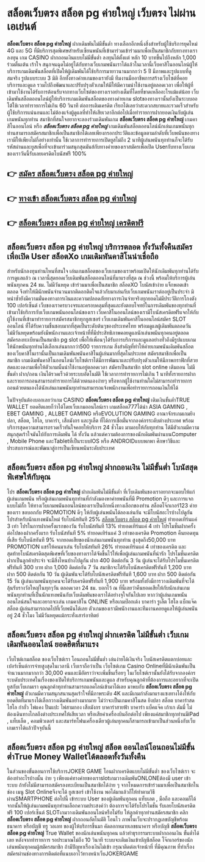 # สล็อตเว็บตรง สล็อต pg ค่ายใหญ่  เว็บตรง ไม่ผ่านเอเย่นต์

**สล็อตเว็บตรง สล็อต pg ค่ายใหญ่** ฝากเดิมพันไม่มีขั้นต่ำ  ทางเลือกอีกหนึ่งสิ่งสำหรับผู้ใช้บริการยุคใหม่ 4G และ 5G ที่มีบริการสุดพิเศษสำหรับเซียนพนันที่เข้ามาร่วมเข้าร่วมมาเพื่อเป็นสมาชิกกับทางทางเราลงทุน เกม CASINO  ฝากถอนเงินแบบไม่มีขั้นต่ำ ลงทุนได้ตั้งแต่ หลัก 10 บาทขึ้นไปถึงหลัก 1,000 ร่วมตื่นเต้น เร้าใจ สนุกจนฉุดไม่อยู่ได้กับทางเว็บเกมพนันเราได้แล้วในเวลานี้เว็บคาสิโนออนไลน์ผู้ให้บริการเกมเดิมพันสล็อตที่เปิดให้ผู้เดิมพันได้ใช้บริการมายาวนานมากกว่า 5 ปี มีภาพและรูปแบบที่ดูสมจริง รูปแบบระบบ 3 มิติ
อีกทั้งทางค่ายเกมของเรายังมี ทีมงานมืออาชีพการสร้างเว็บไซต์ที่คอยบริการและดูแล  รวมไปถึงพัฒนาและปรับปรุงตัวเกมให้มีให้มีความน่าใช้งานอยู่ตลอดเวลา เพื่อให้ผู้ที่เข้ามาใช้งานได้รับการต้อนรับจากทางเว็บไซต์ของทางเราอย่างเต็มที่โดยที่ขาดเหลืออะไรแม้แต่น้อย เว็บเดิมพันสล็อตออนไลน์ผู้ให้บริการเกมเดิมพันสล็อตของทางค่ายเกม slotของทางเรานั้นยังเป็นระบบออโต้ใช้เวลาทำรายการไม่เกิน 60 วินาที ต่อการเติมเครดิต เรียกได้เลยว่าสะดวกสบายและรวดเร็วสำหรับผู้ใช้บริการแน่นอนและไม่ต้องแจ้งผู้ดูแลที่ทำให้เสียเวลาอีกต่อไปเมื่อทำรายการฝากยอดเงินกับผู้เล่นเกมพนันทุกท่าน
สมาชิกที่สนใจอยากจะลองร่วมเดิมพันเกม **สล็อตเว็บตรง สล็อต pg ค่ายใหญ่** เกมคาสิโนออนไลน์ หรือ ***สล็อตเว็บตรง สล็อต pg ค่ายใหญ่*** เกมเดิมพันสล็อตออนไลน์นักเล่นเกมพนันทุกท่านสามารถสมัครสมาชิกเพื่อเป็นสมาชิกได้เลยเพียงกรอกประวัติและข้อมูลตามลำดับที่เว็บพนันของทางเรามีให้เพียงไม่กี่อย่างเท่านั้น ใช้เวลาการทำรายการเปิดยูสไม่ถึง 2 นาทีผู้เล่นพนันทุกท่านก็จะได้รับรหัสผ่านและยูสเพื่อที่จะเข้ามาร่วมสนุกสุดมันส์กับทางค่ายของเราสมัครเพื่อเปิด Userกับทางเว็บเกมของเราวันนี้รับเลยเครดิตโบนัสฟรี 100%

## 👉 [สมัคร สล็อตเว็บตรง สล็อต pg ค่ายใหญ่](https://archa888.com/)
## 👉 [ทางเข้า สล็อตเว็บตรง สล็อต pg ค่ายใหญ่](https://archa888.com/)
## 👉 [สล็อตเว็บตรง สล็อต pg ค่ายใหญ่ เครดิตฟรี](https://archa888.com/)

## สล็อตเว็บตรง สล็อต pg ค่ายใหญ่ บริการตลอด ทั้งวันทั้งคืนสมัครเพื่อเปิด User สล็อตXo เกมเดิมพันคาสิโนน่าเชื่อถือ

สำหรับนักลงทุนท่านไหนที่สนใจ เล่นเกมสล็อตของเว็บเกมของเราพร้อมเปิดให้นักเดิมพันทุกท่านได้รับการดูแลแล้ว ณ เวลานี้สุดยอดเว็บเดิมพันสล็อตออนไลน์ที่มาแรงที่สุด ณ ช่วงนี้ พร้อมให้บริการผู้เล่นพนันทุกคน 24 ชม. ไม่มีวันหยุด เข้าร่วมมาเพื่อเป็นสมาชิก สล็อตXO โบนัสเข้าง่าย แจ็กพอตเข้าตลอด จึงทำให้มีนักพนันจำนวนมากติดอกติดใจแล้วกับมาเล่นกับเว็บเกมพนันเราต่ออยู่เป็นประจำ มิหนำซ้ำยังมีความมั่นคงทางการเงินและความปลอดภัยทางการเงินจ่ายจริงทุกยอดไม่มีประวัติการโกงตัง 100 เปอร์เซ็นต์ เว็บของเราครบวงจรและครอบคลุมที่สุดและยังตอบโจทย์ในการเดิมพันของทุกท่านที่เข้ามาใช้บริการกับเว็บเกมพนันออนไลน์ของเรา
เว็บคาสิโนออนไลน์ของเรามีโบนัสเครดิตฟรีแจกให้กับผู้ใช้งานที่เข้ามาทำรายการสมัครสมาชิกทุกยูสเซอร์ เว็บเกมเดิมพันคาสิโนออนไลน์สมัคร SLOT ออนไลน์ ที่ได้รับความชื่นชอบมากที่สุดเป็นระดับต้นๆของประเทศไทย พร้อมดูแลผู้เดิมพันตลอดวัน ไม่มีวันหยุดพร้อมยังมีพนักงานและเจ้าหน้าที่ที่มีประสิทธิภาพคอยดูแลนักเล่นพนันทุกคนอยู่ตลอด สมัครลงทะเบียนเป็นสมาชิก pg slot เพื่อให้เพื่อนๆได้รับการบริการและดูแลอย่างทั่วถึงมีรูปแบบเกมให้นักพนันทุกท่านได้เลือกเล่นมากกว่า500 รายการเกม
สิ่งสำคัญที่ทำให้ค่ายเกมพนันเดิมพันสล็อตของเว็บคาสิโนเรานั้นเป็นเกมเดิมพันพนันคาสิโนผู้เล่นมากที่สุดในประเทศ สมัครสมาชิกเพื่อเป็นสมาชิก  เกมเดิมพันคาสิโนออนไลน์เว็บไซต์เราได้มีการพัฒนาและปรับปรุงตัวเกมให้มีภาพกราฟิกที่สวยสดและงดงามเพื่อให้ตัวเกมนั้นน่าใช้งานอยู่ตลอดเวลา สมัครเป็นสมาชิก slot online เติมถอน ไม่มีขั้นต่ำ ฝาก/ถอน เงินได้รวดเร็วด้วยระบบอัตโนมัติ ใช้เวลาการทำรายการไม่เกิน 1 นาทีทั้งรายการฝากและรายการถอนสามารถทำรายการได้ด้วยตนเองง่ายๆ หรือหากผู้ใช้งานท่านใดไม่สามารถทำรายการถอนด้วยตนเองได้นักเล่นเกมพนันทุกท่านสามารถแจ้งพนักงานเพื่อทำรายการถอนเงินให้ได้

ในปัจจุบันต้องบอกเลยว่าเกม CASINO **สล็อตเว็บตรง สล็อต pg ค่ายใหญ่** เติมเงินขั้นต่ำTRUE WALLET ยอดฮิตเลยก็ว่าได้โดยเว็บเกมออนไลน์เรา เกมสล็อต777ได้นำ  ASIA GAMING , EBET GAMING , ALLBET GAMING หรือEVOLUTION GAMING อาณาจักรเกมเกมยิงปลา, สล็อต, ไฮโล, บาคาร่า, เสือมังกร และรูเล็ต ที่ได้การเชื่อมั่นจากองค์กรระดับต่างประเทศ พร้อมบริการสุดความสามารถรวดเร็วทันใจคอยให้บริการ 24 ชั่วโมง มามอบให้กับทุกท่าน ได้มีตัวเกมมีความสนุกสุดเร้าใจมันไปกับการเดิมพัน ได้ ทั้งวัน แล้วแต่ความต้องการของนักเดิมพันผ่านบนComputer , Mobile Phone และTabletที่เป็นระบบIOS หรือ ANDROIDแบบพกพา ศึกษาวิธีและประสบการณ์และพัฒนาสู่การเป็นเซียนพนันระดับประเทศ

## สล็อตเว็บตรง สล็อต pg ค่ายใหญ่ ฝากถอนเงิน ไม่มีขั้นต่ำ โบนัสสุดพิเศษให้กับคุณ

โปร **สล็อตเว็บตรง สล็อต pg ค่ายใหญ่** ฝากเดิมพันไม่มีขั้นต่ำ ที่เว็บเดิมพันของเราอยากจะมอบให้แก่  ผู้เล่นเกมพนัน หรือผู้เล่นเกมพนันทุกท่านที่กำลังมองหาค่ายพนันที่มี  Promotion ดีๆ และการแจกแบบไม่กั๊ก ให้ทางเว็บเกมพนันออนไลน์ของเราเป็นอีกหนึ่งทางเลือกของท่าน สล็อตโจ๊กเกอร์123 ค่ายของเรา ขอบอกกับ PROMOTION ดีๆ ให้กับผู้เล่นพนันได้ลองเล่นกัน จะมีโบนัสอะไรบ้างไปดูกัน
โปรสำหรับนักแทงพนันใหม่ รับโบนัสทันที 25% [สล็อตเว็บตรง สล็อต pg ค่ายใหญ่](https://archa888.com/) ทำยอดเทิร์นแค่ 3 เท่า
โปรในการฝากครั้งแรกของวัน รับโบนัสทันที 13% ทำยอดเทิร์นแค่ 4 เท่า
โปรโมชั่นฝากครั้งต่อไปของฝากครั้งแรก รับโบนัสทันที 5% ทำยอดเทิร์นแค่ 3 เท่าของเครดิต
 Promotion คืนยอดทุนที่เสีย รับโบนัสทันที 9% จากยอดเสียของนักเล่นเกมพนันทุกท่าน สูงสุดถึง50,000 บาท
 PROMOTION แชร์ให้คนมาเล่น รับโบนัสทันที 26% ทำยอดเทิร์นแค่ 4 เท่าของเครดิต
และสุดท้ายโบนัสเครดิตสุดพิเศษที่เว็บของทางเราได้จัดขึ้นไว้ให้เพื่อผู้เล่นเกมพนันที่น่ารัก โปรโมชั่นเครดิตฝากเป็นลูกค้าประจำ จะมีสิ่งไหนบ้างไปดูกัน
ฝาก 400 ติดต่อกัน 3 วัน ผู้เล่นจะได้รับโปรโมชั่นเครดิตฟรีทันที 300 บาท
ฝาก 1,000 ติดต่อกัน 7 วัน สมาชิกจะได้รับโบนัสเครดิตฟรีทันที 1,200 บาท
ฝาก 500 ติดต่อกัน 10 วัน ผู้เดิมพันจะได้รับโบนัสเครดิตฟรีทันที 1,600 บาท
ฝาก 500 ติดต่อกัน 15 วัน ผู้เล่นเกมพนันทุกคนจะได้รับเครดิตฟรีทันที 1,900 บาท
พร้อมทั้งยังมีการวางเดิมพันที่จะได้ลุ้นรับรางวัลใหญ่ในทุกๆวัน ตลอดเวลา 24 ชม. บอกไว้ ณ ที่นี้เลยว่าคืนยอดเสียให้กับนักเล่นเกมพนันทุกท่านที่เป็นนักแทงพนันกับเว็บเดิมพันของเราได้อย่างจุใจกันไปเลย หากว่าผู้เล่นเกมพนันออนไลน์สนใจและอยากจะเล่น เกมคาสิโน ONLINE หรือเกมป๊อกเด้ง บาคาร่า รูเล็ต ไฮโล แบ็กแจ๊ค สล็อต ผู้เล่นสามารถกดไปที่เว็บพนันได้เลย ตัวเกมของเรามีพนักงานและทีมงานคอยดูแลให้ผู้เล่นพนันอยู่ 24 ชั่วโมง ไม่มีวันหยุดแม้กระทั่งเสาร์อาทิตย์

## สล็อตเว็บตรง สล็อต pg ค่ายใหญ่ ฝากเครดิต ไม่มีขั้นต่ำ  เว็บเกมเดิมพันออนไลน์ ยอดฮิตที่มาแรง

เว็บไซต์เกมสล็อต ของเว็บไซต์เรา โอนถอนไม่มีขั้นต่ำ เล่นง่ายได้เงินจริง โบนัสเครดิตแตกบ่อยและเปอร์เซ็นต์การจ่ายสูงสุดในเวลานี เว็บเราถือว่าเป็น เว็บไซต์เกม  Casino Onlineที่มีนักเดิมพันเป็นจำนวนมากมากกว่า 30,000 คนและมีอัตราว่าจะเพิ่มขึ้นเรื่อยๆ ในเว็บไซต์เรานั้นยังได้รับจากองค์กรระบดับประเทศในเรื่องของเปิดให้บริการเกมพนันและดูแล สำหรับคุณลูกค้าที่ต้องการและอยากที่จะเปิดยูสกับเว็บเกมเรา คุณลูกค้าทุกท่านสามารถแอดไลน์เข้ามาได้เลย
	มาพบกับ **สล็อตเว็บตรง สล็อต pg ค่ายใหญ่** ตัวเกมมีความสนุกสนานสุดเร้าใจที่มีภาพระดับ 4K และมีเกมกำลังมาแรงแซงทางโค้งให้กับยอดฮิตที่มาแรงได้เลือกวางเดิมพันอย่างมากมาย  ไม่ว่าจะเป็นเกมคาสิโนสด ยิงปลา สล็อต บาคาร่าสด ไฮโล กำถั่ว ไพ่แคง ปั่นแปะ ไพ่สามกอง เสือมังกร บาคาร่าสายฟ้า บาคาร่า แบ็คแจ๊ค เก้าเก ดัมมี่ ไม่ต้องเดินทางไกลถึงต่างประเทศให้เสียเวลา หรือเสียค่าเครื่องบินอีกต่อไป เพียงแค่สมาชิกทุกท่านมีiPad , แท็บเล็ต , คอมพิวเตอร์ และสมาร์ทโฟนเครื่องเดียวผู้เล่นทุกคนก็สามารถเข้ามาเป็นส่วนหนึ่งกับเว็บเกมเราได้แล้วปัจจุบันนี้

## สล็อตเว็บตรง สล็อต pg ค่ายใหญ่ สล็อต ออนไลน์โอนถอนไม่มีขั้นต่ำTrue Money Walletได้ตลอดทั้งวันทั้งคืน

ในส่วนของขั้นตอนการใช้บริการJOKER GAME โอนฝากเครดิตแบบไม่มีขั้นต่ำ ของเว็บไซต์เรา จะต้องทำอะไรบ้างนั้น ง่าย ๆ เพียงแค่ทางค่ายของเราslotเกมวางเดิมพันONLONEต้องมี user เข้าระบบ ถ้ายังไม่มีสามารถสมัครลงทะเบียนเป็นสมาชิกได้ง่าย ๆ จากโหมดการเข้าร่วมมาเพื่อเป็นสมาชิกในช่อง เมนู Slot Onlineจึงจะได้ ยูสเซอร์ เข้าใช้งาน พอได้มาแล้วก็ให้ทำตามวิธีผ่านSMARTPHONE ต่อไปนี้
เข้าระบบ User  ของผู้เดิมพันทุกคน แท็บเลต , มือถือ และคอมก็ได้
จากนั้นให้ผู้เล่นเกมพนันทุกท่านเลือกความประสงค์ว่า ต้องการจะได้รับโปรโมชั่น รับเลยโบนัสเครดิตฟรี 100 เปอร์เซ็นต์ SLOTเกมวางเดิมพันออนไลน์หรือไม่รับ
ให้ลูกค้าทุกท่านสมัครสมาชิก คลิก **สล็อตเว็บตรง สล็อต pg ค่ายใหญ่** ฝากถอนอัตโนมัติ โอนไว ภาพในเว็บจะปรากฏเลขบัญชีพร้อมธนาคาร หรือบัญชี ทรู วอเลท ของผู้ให้บริการขึ้นมา
คัดลอกหมายเลขธนาคาร หรือบัญชี **สล็อตเว็บตรง สล็อต pg ค่ายใหญ่** True Wallet ของนักเล่นพนันทุกคน แล้วทำธุรกรรมระบบฝากถอนเงิน ขั้นต่ำได้เลย
หลังจากทำรายการ รอประมาณไม่ถึง 10 วินาที ระบบจะเติมเงินเข้าบัญชีสล็อต โจ๊กเกอร์ของนักเล่นพนันทุกคนผู้สมัครสมาชิก
ถ้ามีปัญหาเรื่องเงินไม่เข้า กรุณาติดต่อเจ้าหน้าที่ ที่มีคุณภาพ ที่ทำเรื่องสมัครผ่านช่องทางการติดต่อที่แนบเอาไว้ทางหน้าเว็บJOKERGAME


